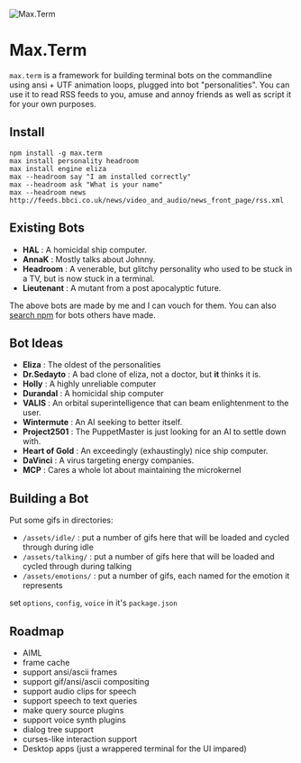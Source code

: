 ![Max.Term](https://raw.githubusercontent.com/khrome/max.term/master/assets/max.loop.gif)

Max.Term
========

`max.term` is a framework for building terminal bots on the commandline using ansi + UTF animation loops, plugged into bot "personalities". You can use it to read RSS feeds to you, amuse and annoy friends as well as script it for your own purposes.

Install
-------

    npm install -g max.term
    max install personality headroom
    max install engine eliza
    max --headroom say "I am installed correctly"
    max --headroom ask "What is your name"
    max --headroom news http://feeds.bbci.co.uk/news/video_and_audio/news_front_page/rss.xml

Existing Bots
-------------

- **HAL** : A homicidal ship computer.
- **AnnaK** : Mostly talks about Johnny.
- **Headroom** : A venerable, but glitchy personality who used to be stuck in a TV, but is now stuck in a terminal.
- **Lieutenant** : A mutant from a post apocalyptic future.

The above bots are made by me and I can vouch for them. You can also [search npm](https://www.npmjs.com/search?q=max.term-*) for bots others have made.

Bot Ideas
-------------
- **Eliza** : The oldest of the personalities
- **Dr.Sedayto** : A bad clone of eliza, not a doctor, but **it** thinks it is.
- **Holly** : A highly unreliable computer
- **Durandal** : A homicidal ship computer
- **VALIS** : An orbital superintelligence that can beam enlightenment to the user.
- **Wintermute** : An AI seeking to better itself.
- **Project2501** : The PuppetMaster is just looking for an AI to settle down with.
- **Heart of Gold** : An exceedingly (exhaustingly) nice ship computer.
- **DaVinci** : A virus targeting energy companies.
- **MCP** :  Cares a whole lot about maintaining the microkernel

Building a Bot
--------------
Put some gifs in directories:
- `/assets/idle/` : put a number of gifs here that will be loaded and cycled through during idle
- `/assets/talking/` : put a number of gifs here that will be loaded and cycled through during talking
- `/assets/emotions/` : put a number of gifs, each named for the emotion it represents

set `options`, `config`, `voice` in it's `package.json`

Roadmap
-------


- AIML
- frame cache
- support ansi/ascii frames
- support gif/ansi/ascii compositing
- support audio clips for speech
- support speech to text queries
- make query source plugins
- support voice synth plugins
- dialog tree support
- curses-like interaction support
- Desktop apps (just a wrappered terminal for the UI impared)
